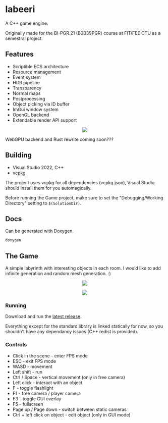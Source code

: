 # labeeri

A C++ game engine.

Originally made for the BI-PGR.21 (B0B39PGR) course at FIT/FEE CTU as a semestral project.

## Features

- Scriptible ECS architecture
- Resource management
- Event system
- HDR pipeline
- Transparency
- Normal maps
- Postprocessing
- Object picking via ID buffer
- ImGui window system
- OpenGL backend
- Extendable render API support

<p align="center">
  <img src="./.images/maxwell.gif">
</p>

WebGPU backend and Rust rewrite coming soon???

## Building

- Visual Studio 2022, C++
- vcpkg

The project uses vcpkg for all dependencies (vcpkg.json), Visual Studio should install them for you automagically.

Before running the Game project, make sure to set the "Debugging/Working Directory" setting to `$(SolutionDir)`.

## Docs

Can be generated with Doxygen.

```sh
doxygen
```

## The Game

A simple labyrinth with interesting objects in each room. I would like to add infinite generation and random mesh generation. :)

<p align="center">
  <img src="./.images/main_view.png">
</p>

<p align="center">
  <img src="./.images/fisheye.png">
</p>

### Running

Download and run the [latest release](https://github.com/cernymichal/labeeri/releases).

Everything except for the standard library is linked statically for now, so you shouldn't have any dependancy issues (C++ redist is provided).

### Controls

- Click in the scene - enter FPS mode
- ESC - exit FPS mode
- WASD - movement
- Left shift - run
- Ctrl / Space - vertical movement (only in free camera)
- Left click - interact with an object
- F - toggle flashlight
- F1 - free camera / player camera
- F3 - toggle GUI overlay
- F5 - fullscreen
- Page up / Page down - switch between static cameras
- Ctrl + left click on object - edit object (only in GUI mode)
